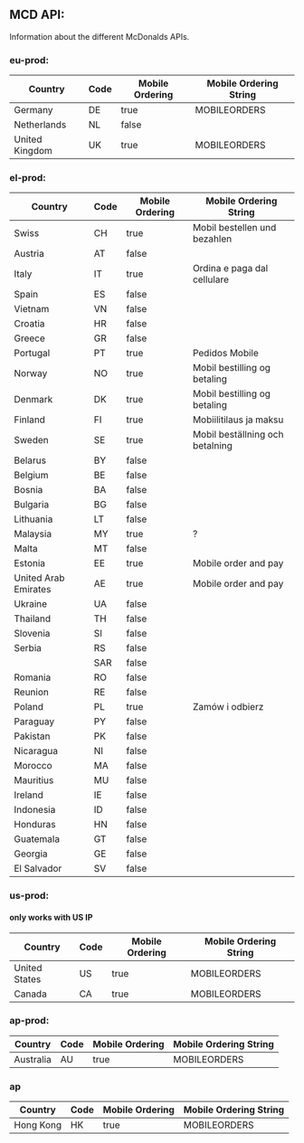 ## MCD API:

Information about the different McDonalds APIs.

### eu-prod:

| Country        | Code | Mobile Ordering | Mobile Ordering String |
|----------------|------|-----------------|------------------------|
| Germany        | DE   | true            | MOBILEORDERS           |
| Netherlands    | NL   | false           |                        |
| United Kingdom | UK   | true            | MOBILEORDERS           |

### el-prod:

| Country              | Code | Mobile Ordering | Mobile Ordering String          |
|----------------------|------|-----------------|---------------------------------|
| Swiss                | CH   | true            | Mobil bestellen und bezahlen    |
| Austria              | AT   | false           |                                 |
| Italy                | IT   | true            | Ordina e paga dal cellulare     |
| Spain                | ES   | false           |                                 |
| Vietnam              | VN   | false           |                                 |
| Croatia              | HR   | false           |                                 |
| Greece               | GR   | false           |                                 |
| Portugal             | PT   | true            | Pedidos Mobile                  |
| Norway               | NO   | true            | Mobil bestilling og betaling    |
| Denmark              | DK   | true            | Mobil bestilling og betaling    |
| Finland              | FI   | true            | Mobiilitilaus ja maksu          |
| Sweden               | SE   | true            | Mobil beställning och betalning |
| Belarus              | BY   | false           |                                 |
| Belgium              | BE   | false           |                                 |
| Bosnia               | BA   | false           |                                 |
| Bulgaria             | BG   | false           |                                 |
| Lithuania            | LT   | false           |                                 |
| Malaysia             | MY   | true            | ?                               |
| Malta                | MT   | false           |                                 |
| Estonia              | EE   | true            | Mobile order and pay            |
| United Arab Emirates | AE   | true            | Mobile order and pay            |
| Ukraine              | UA   | false           |                                 |
| Thailand             | TH   | false           |                                 |
| Slovenia             | SI   | false           |                                 |
| Serbia               | RS   | false           |                                 |
|                      | SAR  | false           |                                 |
| Romania              | RO   | false           |                                 |
| Reunion              | RE   | false           |                                 |
| Poland               | PL   | true            | Zamów i odbierz                 |
| Paraguay             | PY   | false           |                                 |
| Pakistan             | PK   | false           |                                 |
| Nicaragua            | NI   | false           |                                 |
| Morocco              | MA   | false           |                                 |
| Mauritius            | MU   | false           |                                 |
| Ireland              | IE   | false           |                                 |
| Indonesia            | ID   | false           |                                 |
| Honduras             | HN   | false           |                                 |
| Guatemala            | GT   | false           |                                 |
| Georgia              | GE   | false           |                                 |
| El Salvador          | SV   | false           |                                 |

### us-prod:
#### only works with US IP

| Country       | Code | Mobile Ordering | Mobile Ordering String |
|---------------|------|-----------------|------------------------|
| United States | US   | true            | MOBILEORDERS           |
| Canada        | CA   | true            | MOBILEORDERS           |

### ap-prod:

| Country   | Code | Mobile Ordering | Mobile Ordering String |
|-----------|------|-----------------|------------------------|
| Australia | AU   | true            | MOBILEORDERS           |

### ap

| Country   | Code | Mobile Ordering | Mobile Ordering String |
|-----------|------|-----------------|------------------------|
| Hong Kong | HK   | true            | MOBILEORDERS           |